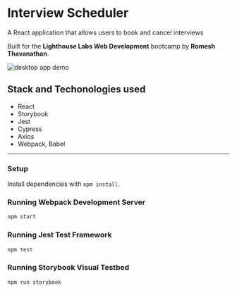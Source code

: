 # Interview Scheduler
A React application that allows users to book and cancel interviews

Built for the **Lighthouse Labs Web Development** bootcamp by **Romesh Thavanathan**.


![desktop app demo](./scheduler_app_demo.gif)  

## Stack and Techonologies used

  - React
  - Storybook
  - Jest
  - Cypress
  - Axios
  - Webpack, Babel

---

### Setup

Install dependencies with `npm install`.

### Running Webpack Development Server

```sh
npm start
```

### Running Jest Test Framework

```sh
npm test
```

### Running Storybook Visual Testbed

```sh
npm run storybook
```
